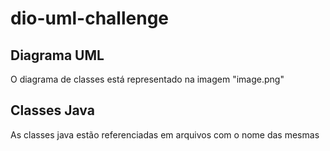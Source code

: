# dio-uml-challenge

## Diagrama UML
O diagrama de classes está representado na imagem "image.png"

## Classes Java
As classes java estão referenciadas em arquivos com o nome das mesmas